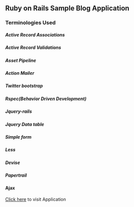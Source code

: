 ## Ruby on Rails Sample Blog Application

### Terminologies Used

##### Active Record Associations

##### Active Record Validations

##### Asset Pipeline

##### Action Mailer

##### Twitter bootstrap

##### Rspec(Behavior Driven Development)

##### Jquery-rails

##### Jquery Data table

##### Simple form

##### Less

##### Devise

##### Papertrail

#### Ajax

[Click here] to visit Application

[Click here]:http://rohitblog.herokuapp.com/
